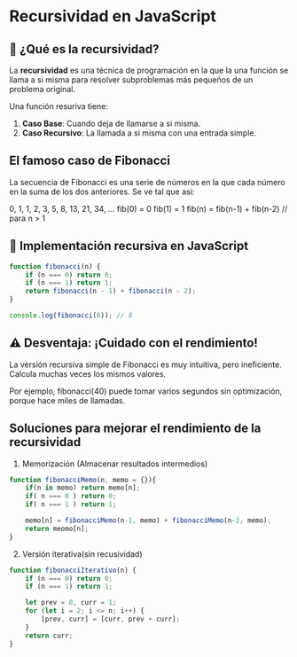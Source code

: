 # Recursividad en JavaScript

## 🧠 ¿Qué es la recursividad?

La **recursividad** es una técnica de programación en la que la una función se llama a si misma para resolver subproblemas más pequeños de un problema original.

Una función resuriva tiene:
1. **Caso Base**: Cuando deja de llamarse a si misma.
2. **Caso Recursivo**: La llamada a si misma con una entrada simple.

## El famoso caso de Fibonacci

La secuencia de Fibonacci es una serie de números en la que cada número en la suma de los dos anteriores.
Se ve tal que asi:

0, 1, 1, 2, 3, 5, 8, 13, 21, 34, ...
fib(0) = 0
fib(1) = 1
fib(n) = fib(n-1) + fib(n-2) // para n > 1

## 🧪 Implementación recursiva en JavaScript

```js
function fibonacci(n) {
    if (n === 0) return 0;
    if (n === 1) return 1;
    return fibonacci(n - 1) + fibonacci(n - 2);
}

console.log(fibonacci(6)); // 8
```

## ⚠️ Desventaja: ¡Cuidado con el rendimiento!
La versión recursiva simple de Fibonacci es muy intuitiva, pero ineficiente. Calcula muchas veces los mismos valores.

Por ejemplo, fibonacci(40) puede tomar varios segundos sin optimización, porque hace miles de llamadas.

## Soluciones para mejorar el rendimiento de la recursividad

1. Memorización (Almacenar resultados intermedios)

```js
function fibonacciMemo(n, memo = {}){
    if(n in memo) return memo[n];
    if( n === 0 ) return 0;
    if( n === 1 ) return 1;

    memo[n] = fibonacciMemo(n-1, memo) + fibonacciMemo(n-2, memo);
    return meomo[n];
}
```
2. Versión iterativa(sin recusividad)

```js
function fibonacciIterativo(n) {
    if (n === 0) return 0;
    if (n === 1) return 1;

    let prev = 0, curr = 1;
    for (let i = 2; i <= n; i++) {
        [prev, curr] = [curr, prev + curr];
    }
    return curr;
}
```
